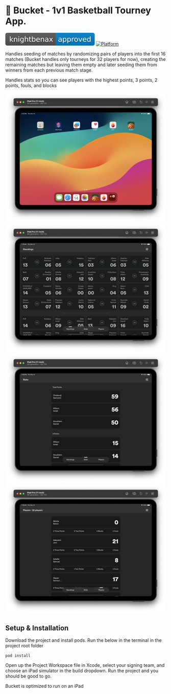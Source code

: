 # 🏀 Bucket - 1v1 Basketball Tourney App. 

[![Knightbenax Approved](/knightbenax-approved-blue.svg)](https://twitter.com/knightbenax) [![Platform](https://badgen.net/badge/platform/iPadOS/blue?icon=apple)]()

Handles seeding of matches by randomizing pairs of players into the first 16 matches (Bucket handles only tourneys for 32 players for now), 
creating the remaining matches but leaving them empty and later seeding them from winners from each previous match stage. 

Handles stats so you can see players with the highest points, 3 points, 2 points, fouls, and blocks

![Screenshot](/Screenshots/icon.png?raw=true "")
![Screenshot](/Screenshots/standings.png?raw=true "")
![Screenshot](/Screenshots/stats.png?raw=true "")
![Screenshot](/Screenshots/players.png?raw=true "")

## Setup & Installation

Download the project and install pods. Run the below in the terminal in the project root folder

```
pod install
```

Open up the Project Workspace file in Xcode, select your signing team, and choose an iPad simulator in the build dropdown. Run the project and you should be good to go. 

Bucket is optimized to run on an iPad

